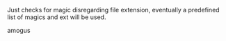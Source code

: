Just checks for magic disregarding file extension, eventually a predefined list of magics and ext will be used.





amogus
